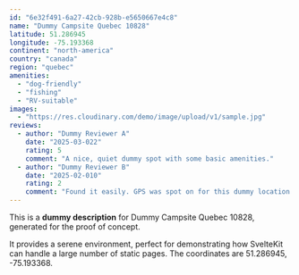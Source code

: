 ```yaml
---
id: "6e32f491-6a27-42cb-928b-e5650667e4c8"
name: "Dummy Campsite Quebec 10828"
latitude: 51.286945
longitude: -75.193368
continent: "north-america"
country: "canada"
region: "quebec"
amenities:
  - "dog-friendly"
  - "fishing"
  - "RV-suitable"
images:
  - "https://res.cloudinary.com/demo/image/upload/v1/sample.jpg"
reviews:
  - author: "Dummy Reviewer A"
    date: "2025-03-022"
    rating: 5
    comment: "A nice, quiet dummy spot with some basic amenities."
  - author: "Dummy Reviewer B"
    date: "2025-02-010"
    rating: 2
    comment: "Found it easily. GPS was spot on for this dummy location."
---
```


This is a **dummy description** for Dummy Campsite Quebec 10828, generated for the proof of concept.

It provides a serene environment, perfect for demonstrating how SvelteKit can handle a large number of static pages. The coordinates are 51.286945, -75.193368.

